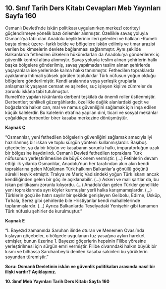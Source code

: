 ## 10. Sınıf Tarih Ders Kitabı Cevapları Meb Yayınları Sayfa 160

Osmanlı Devleti’nde iskân politikası uygulanırken merkezî otoriteyi güçlendirmeye yönelik bazı önlemler alınmıştır. Özellikle savaş yoluyla Osmanlı’ya tabi olan Anadolu beyliklerinin ileri gelenleri ve halkları -Rumeli başta olmak üzere- farklı belde ve bölgelere iskân edilmiş ve tımar arazisi verilen bu kimselerin devlete bağlanması sağlanmıştır. Aynı şekilde Balkanlarda fethedilen ülkelerin hükümdarları da Anadolu’ya gönderilerek iç güvenlik kontrol altına alınmıştır. Savaş yoluyla teslim alınan şehirlerin halkı başka bölgelere gönderilmiş, savaş yapılmadan teslim alınan şehirlerde yaşayanlara ise yerlerinde kalma hakkı tanınmıştır. Fethedilen topraklarda ayaklanma ihtimali yüksek görülen topluluklar Türk nüfusun yoğun olduğu bölgelere gönderilmiştir. Kendi aralarında veya yerleşik gruplarla anlaşmazlık yaşayan cemaat ve aşiretler, suç işleyen kişi ve zümreler de zorunlu iskâna tabi tutulmuştur.  
 Rumeli’de yapılan iskânlarda derbent teşkilatı da önemli roller üstlenmiştir. Derbentler; tehlikeli güzergâhlarda, özellikle dağlık alanlardaki geçit ve boğazlarda halkın can, mal ve namus güvenliğini sağlamak için inşa edilen küçük kalelerdir. Bu kalelerin etrafına yapılan dinî, ticari ve sosyal mekânlar çoğaldıkça derbentler birer kasaba merkezine dönüşmüştür.

**Kaynak Ç**

“Osmanhlar, yeni fethedilen bölgelerin güvenliğini sağlamak amacıyla iyi hazırlanmış bir iskan ve toplu sürgün yöntemi kullanmışlardır. Başıboş göçebeler, ya da bir köyün ve kasabanın sorunlu halkı, imparatorluğun uzak bir bölgesine kaydırılırdı. Osmanlı Devleti fethedilen topraklara Türk nüfusunun yerleştirilmesine de büyük önem vermiştir. (…) Fetihlerin devam ettiği ilk yıllarda Osmanlılar, Anadolu’nun her tarafından akın akın kendi topraklarına gelen Müslüman Türk halkının Balkanlar’a gönüllü göçünü sürekli teşvik etmiştir. Trakya ve Meriç Vadisindeki yoğun Türk iskanı ancak kendiliğinden gelen bir göç ile açıklanabilir. (…) Askeri ve mali şartlar da, bu iskan politikasını zorunlu kılıyordu. (…) Anadolu’dan gelen Türkler genellikle yeni topraklarında ayrı köyler kurmuşlar yerli halka karışmamışlardır. (…) Türklerin göçü ile hatırı sayılır bir şekilde genişleyen Gelibolu, Edirne, Üsküp, Tırhala, Serez gibi şehirlerde bile Hristiyanlar kendi mahallelerinde toplanmışlardır. (…) Ayrıca Balkanlarda Teselyadaki Yenişehir gibi tamamen Türk nüfuslu şehirler de kurulmuştur.”

**Kaynak E**

“I. Bayezıd zamanında Saruhan ilinde oturan ve Menemen Ovası’nda kışlayan göçebeler, o bölgede uygulanan tuz yasağına aykırı hareket etmişler, bunun üzerine 1. Bayezıd göçerlerin hepsinin Filibe yöresine yerleştirilmesi için sürgün emri vermiştir. Filibe civarındaki halkın büyük bir kısmı ve bilhassa Saruhanbeylü denilen kasaba sakinleri bu yörüklerin soyundan türemiştir.”

**Soru: Osmanlı Devletinin iskân ve güvenlik politikaları arasında nasıl bir ilişki vardır? Açıklayınız.**

**10. Sınıf Meb Yayınları Tarih Ders Kitabı Sayfa 160**